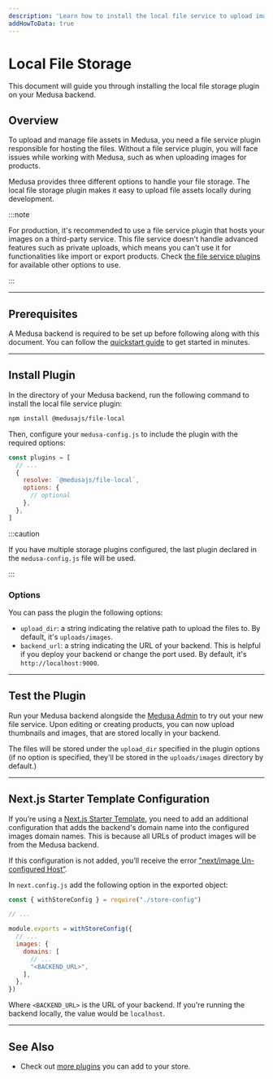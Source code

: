 ```yaml
---
description: 'Learn how to install the local file service to upload images and assets locally on your Medusa backend.'
addHowToData: true
---
```


# Local File Storage

This document will guide you through installing the local file storage plugin on your Medusa backend.

## Overview

To upload and manage file assets in Medusa, you need a file service plugin responsible for hosting the files. Without a file service plugin, you will face issues while working with Medusa, such as when uploading images for products.

Medusa provides three different options to handle your file storage. The local file storage plugin makes it easy to upload file assets locally during development.

:::note

For production, it's recommended to use a file service plugin that hosts your images on a third-party service. This file service doesn't handle advanced features such as private uploads, which means you can't use it for functionalities like import or export products. Check [the file service plugins](./index.mdx) for available other options to use.

:::

---

## Prerequisites

A Medusa backend is required to be set up before following along with this document. You can follow the [quickstart guide](../../create-medusa-app.mdx) to get started in minutes.

---

## Install Plugin

In the directory of your Medusa backend, run the following command to install the local file service plugin:

```bash npm2yarn
npm install @medusajs/file-local
```

Then, configure your `medusa-config.js` to include the plugin with the required options:

```js title=medusa-config.js
const plugins = [
  // ...
  {
    resolve: `@medusajs/file-local`,
    options: {
      // optional
    },
  },
]
```

:::caution

If you have multiple storage plugins configured, the last plugin declared in the `medusa-config.js` file will be used.

:::

### Options

You can pass the plugin the following options:

- `upload_dir`: a string indicating the relative path to upload the files to. By default, it's `uploads/images`.
- `backend_url`: a string indicating the URL of your backend. This is helpful if you deploy your backend or change the port used. By default, it's `http://localhost:9000`.

---

## Test the Plugin

Run your Medusa backend alongside the [Medusa Admin](../../admin/quickstart.mdx) to try out your new file service. Upon editing or creating products, you can now upload thumbnails and images, that are stored locally in your backend.

The files will be stored under the `upload_dir` specified in the plugin options (if no option is specified, they'll be stored in the `uploads/images` directory by default.)

---

## Next.js Starter Template Configuration

If you’re using a [Next.js Starter Template](../../starters/nextjs-medusa-starter.mdx), you need to add an additional configuration that adds the backend's domain name into the configured images domain names. This is because all URLs of product images will be from the Medusa backend.

If this configuration is not added, you’ll receive the error ["next/image Un-configured Host”](https://nextjs.org/docs/messages/next-image-unconfigured-host).

In `next.config.js` add the following option in the exported object:

```jsx title=next.config.js
const { withStoreConfig } = require("./store-config")

// ...

module.exports = withStoreConfig({
  // ...
  images: {
    domains: [
      // ...
      "<BACKEND_URL>",
    ],
  },
})
```

Where `<BACKEND_URL>` is the URL of your backend. If you're running the backend locally, the value would be `localhost`.

---

## See Also

- Check out [more plugins](../overview.mdx) you can add to your store.
